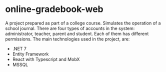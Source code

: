 # online-gradebook-web
A project prepared as part of a college course. Simulates the operation of a school journal. There are four types of accounts in the system: administrator, teacher, parent and student. Each of them has different permissions.
The main technologies used in the project, are:
- .NET 7
- Entity Framework
- React with Typescript and MobX
- MSSQL
